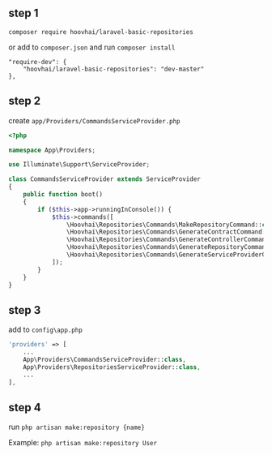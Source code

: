 ## step 1

`composer require hoovhai/laravel-basic-repositories`

or add to `composer.json` and run `composer install`

```
"require-dev": {
    "hoovhai/laravel-basic-repositories": "dev-master"
},
```

## step 2
create `app/Providers/CommandsServiceProvider.php`

```php
<?php

namespace App\Providers;

use Illuminate\Support\ServiceProvider;

class CommandsServiceProvider extends ServiceProvider
{
    public function boot()
    {
        if ($this->app->runningInConsole()) {
            $this->commands([
                \Hoovhai\Repositories\Commands\MakeRepositoryCommand::class,
                \Hoovhai\Repositories\Commands\GenerateContractCommand::class,
                \Hoovhai\Repositories\Commands\GenerateControllerCommand::class,
                \Hoovhai\Repositories\Commands\GenerateRepositoryCommand::class,
                \Hoovhai\Repositories\Commands\GenerateServiceProviderCommand::class,
            ]);
        }
    }
}
```

## step 3

add to `config\app.php`
```php
'providers' => [
    ...
    App\Providers\CommandsServiceProvider::class,
    App\Providers\RepositoriesServiceProvider::class,
    ...
],
```
## step 4
run `php artisan make:repository {name}`

Example: `php artisan make:repository User`
